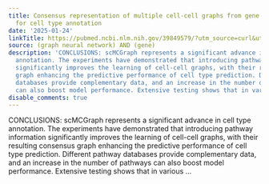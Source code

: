 ```yaml
---
title: Consensus representation of multiple cell-cell graphs from gene signaling pathways
  for cell type annotation
date: '2025-01-24'
linkTitle: https://pubmed.ncbi.nlm.nih.gov/39849579/?utm_source=curl&utm_medium=rss&utm_campaign=pubmed-2&utm_content=1x5bM_TNL8gjogAcnslpo2s2PbDe-61JVM2h9yowOYSiZ7Dkrt&fc=20220919211934&ff=20250124170817&v=2.18.0.post9+e462414
source: (graph neural network) AND (gene)
description: 'CONCLUSIONS: scMCGraph represents a significant advance in cell type
  annotation. The experiments have demonstrated that introducing pathway information
  significantly improves the learning of cell-cell graphs, with their resulting consensus
  graph enhancing the predictive performance of cell type prediction. Different pathway
  databases provide complementary data, and an increase in the number of pathways
  can also boost model performance. Extensive testing shows that in various ...'
disable_comments: true
---
```

CONCLUSIONS: scMCGraph represents a significant advance in cell type annotation. The experiments have demonstrated that introducing pathway information significantly improves the learning of cell-cell graphs, with their resulting consensus graph enhancing the predictive performance of cell type prediction. Different pathway databases provide complementary data, and an increase in the number of pathways can also boost model performance. Extensive testing shows that in various ...